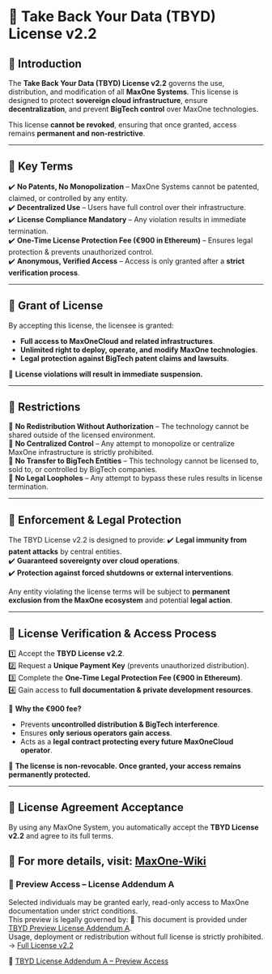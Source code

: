 # 📜 Take Back Your Data (TBYD) License v2.2

## 🔹 Introduction
The **Take Back Your Data (TBYD) License v2.2** governs the use, distribution, and modification of all **MaxOne Systems**. This license is designed to protect **sovereign cloud infrastructure**, ensure **decentralization**, and prevent **BigTech control** over MaxOne technologies.

This license **cannot be revoked**, ensuring that once granted, access remains **permanent and non-restrictive**.

---

## 🔹 Key Terms
✔️ **No Patents, No Monopolization** – MaxOne Systems cannot be patented, claimed, or controlled by any entity.  
✔️ **Decentralized Use** – Users have full control over their infrastructure.  
✔️ **License Compliance Mandatory** – Any violation results in immediate termination.  
✔️ **One-Time License Protection Fee (€900 in Ethereum)** – Ensures legal protection & prevents unauthorized control.  
✔️ **Anonymous, Verified Access** – Access is only granted after a **strict verification process**.

---

## 🔹 Grant of License
By accepting this license, the licensee is granted:
- **Full access to MaxOneCloud and related infrastructures**.
- **Unlimited right to deploy, operate, and modify MaxOne technologies**.
- **Legal protection against BigTech patent claims and lawsuits**.

🚨 **License violations will result in immediate suspension.**

---

## 🔹 Restrictions
🔹 **No Redistribution Without Authorization** – The technology cannot be shared outside of the licensed environment.  
🔹 **No Centralized Control** – Any attempt to monopolize or centralize MaxOne infrastructure is strictly prohibited.  
🔹 **No Transfer to BigTech Entities** – This technology cannot be licensed to, sold to, or controlled by BigTech companies.  
🔹 **No Legal Loopholes** – Any attempt to bypass these rules results in license termination.

---

## 🔹 Enforcement & Legal Protection
The TBYD License v2.2 is designed to provide:
✔️ **Legal immunity from patent attacks** by central entities.  
✔️ **Guaranteed sovereignty over cloud operations**.  
✔️ **Protection against forced shutdowns or external interventions**.

Any entity violating the license terms will be subject to **permanent exclusion from the MaxOne ecosystem** and potential **legal action**.

---

## 🔹 License Verification & Access Process
1️⃣ Accept the **TBYD License v2.2**.  
2️⃣ Request a **Unique Payment Key** (prevents unauthorized distribution).  
3️⃣ Complete the **One-Time Legal Protection Fee (€900 in Ethereum)**.  
4️⃣ Gain access to **full documentation & private development resources**.

🚨 **Why the €900 fee?**
- Prevents **uncontrolled distribution & BigTech interference**.  
- Ensures **only serious operators gain access**.  
- Acts as a **legal contract protecting every future MaxOneCloud operator**.  

🔐 **The license is non-revocable. Once granted, your access remains permanently protected.**

---

## 📜 License Agreement Acceptance
By using any MaxOne System, you automatically accept the **TBYD License v2.2** and agree to its full terms.

📄 **For more details, visit:** [MaxOne-Wiki](https://github.com/TBYD-SAC/MaxOne-Wiki/wiki)
---

### 🔹 Preview Access – License Addendum A

Selected individuals may be granted early, read-only access to MaxOne documentation under strict conditions.  
This preview is legally governed by:
📜 This document is provided under [TBYD Preview License Addendum A](https://github.com/TBYD-SAC/MaxOne-Wiki/blob/main/LICENSE-Addendum-A.md).  
Usage, deployment or redistribution without full license is strictly prohibited.  
→ [Full License v2.2](https://github.com/TBYD-SAC/MaxOne-Wiki/blob/main/LICENSE.md)


📜 [TBYD License Addendum A – Preview Access](./LICENSE-Addendum-A.md)


